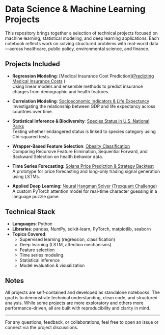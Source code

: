 # Data Science & Machine Learning Projects

This repository brings together a selection of technical projects focused on machine learning, statistical modeling, and deep learning applications. Each notebook reflects work on solving structured problems with real-world data—across healthcare, public policy, environmental science, and finance.

## Projects Included
- **Regression Modeling**: [Medical Insurance Cost Prediction]([Predicting Medical Insurance Costs](1_Predicting_Medical_Insurance_Costs_with_Regression_Modeling/Predicting_Medical_Insurance_Costs_with_Regression_Modeling.ipynb)
)  
  Using linear models and ensemble methods to predict insurance charges from demographic and health features.

- **Correlation Modeling**: [Socioeconomic Indicators & Life Expectancy](Exploratory_Data_Analysis_and_Correlation_Modeling_on_Socioeconomic_Indicators.ipynb)  
  Investigating the relationship between GDP and life expectancy across countries over time.

- **Statistical Inference & Biodiversity**: [Species Status in U.S. National Parks](Exploratory_Data_Analysis_Statistical_Inference_&_Clustering_of_National_Park_Biodiversity.ipynb)  
  Testing whether endangered status is linked to species category using Chi-squared tests.

- **Wrapper-Based Feature Selection**: [Obesity Classification](Feature_Selection_for_Obesity_Prediction_Comparing_Wrapper_Methods.ipynb)  
  Comparing Recursive Feature Elimination, Sequential Forward, and Backward Selection on health behavior data.

- **Time Series Forecasting**: [Solana Price Prediction & Strategy Backtest](Time_Series_Forecasting_and_Trading_Signal_Generation_with_Bidirectional_LSTM_on_Solana.ipynb)  
  A prototype for price forecasting and long-only trading signal generation using LSTMs.

- **Applied Deep Learning**: [Neural Hangman Solver (Trexquant Challenge)](Neural_Hangman_Solver_with_Attention_Trexquant_Challenge.ipynb)  
  A custom PyTorch attention model for real-time character guessing in a language puzzle game.

## Technical Stack
- **Languages**: Python
- **Libraries**: pandas, NumPy, scikit-learn, PyTorch, matplotlib, seaborn
- **Topics Covered**:
  - Supervised learning (regression, classification)
  - Deep learning (LSTM, attention mechanisms)
  - Feature selection
  - Time series modeling
  - Statistical inference
  - Model evaluation & visualization

## Notes
All projects are self-contained and developed as standalone notebooks. The goal is to demonstrate technical understanding, clean code, and structured analysis. While some projects are more exploratory and others more performance-driven, all are built with reproducibility and clarity in mind.

---

For any questions, feedback, or collaborations, feel free to open an issue or connect via the project discussions.
